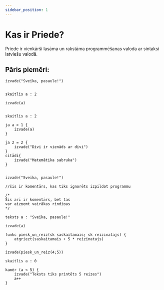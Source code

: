 ```yaml
---
sidebar_position: 1
---
```


# Kas ir Priede?

Priede ir vienkārši lasāma un rakstāma programmēšanas valoda ar sintaksi latviešu valodā.

## Pāris piemēri:

```priede
izvade("Sveika, pasaule!")

```

```priede

skaitlis a : 2

izvade(a)

```

```priede

skaitlis a : 2

ja a > 1 {
    izvade(a)
}

```

```priede
ja 2 = 2 {
    izvade("Divi ir vienāds ar divi")
}
citādi{
    izvade("Matemātika sabruka")
}
```

```priede

izvade("Sveika, pasaule!")

//šis ir komentārs, kas tiks ignorēts izpildot programmu

/*
Šis arī ir komentārs, bet tas
var aizņemt vairākas rindiņas
*/

```

```priede
teksts a : "Sveika, pasaule!"

izvade(a)
```

```priede
funkc piesk_un_reiz(sk saskaitamais; sk reizinatajs) {
    atgriezt(saskaitamais + 5 * reizinatajs)
}

izvade(piesk_un_reiz(4;5))
```

```priede
skaitlis a : 0

kamēr (a < 5) {
    izvade("Teksts tiks printēts 5 reizes")
    a++
}
```
